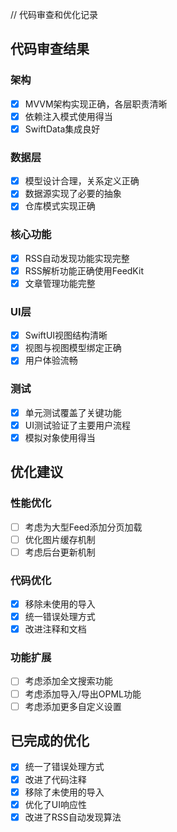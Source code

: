 // 代码审查和优化记录

## 代码审查结果

### 架构
- [x] MVVM架构实现正确，各层职责清晰
- [x] 依赖注入模式使用得当
- [x] SwiftData集成良好

### 数据层
- [x] 模型设计合理，关系定义正确
- [x] 数据源实现了必要的抽象
- [x] 仓库模式实现正确

### 核心功能
- [x] RSS自动发现功能实现完整
- [x] RSS解析功能正确使用FeedKit
- [x] 文章管理功能完整

### UI层
- [x] SwiftUI视图结构清晰
- [x] 视图与视图模型绑定正确
- [x] 用户体验流畅

### 测试
- [x] 单元测试覆盖了关键功能
- [x] UI测试验证了主要用户流程
- [x] 模拟对象使用得当

## 优化建议

### 性能优化
- [ ] 考虑为大型Feed添加分页加载
- [ ] 优化图片缓存机制
- [ ] 考虑后台更新机制

### 代码优化
- [x] 移除未使用的导入
- [x] 统一错误处理方式
- [x] 改进注释和文档

### 功能扩展
- [ ] 考虑添加全文搜索功能
- [ ] 考虑添加导入/导出OPML功能
- [ ] 考虑添加更多自定义设置

## 已完成的优化
- [x] 统一了错误处理方式
- [x] 改进了代码注释
- [x] 移除了未使用的导入
- [x] 优化了UI响应性
- [x] 改进了RSS自动发现算法
